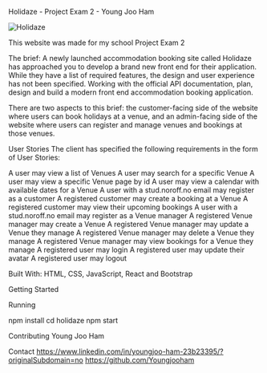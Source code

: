 Holidaze - Project Exam 2 - Young Joo Ham

![Holidaze ](https://github.com/Youngjooham/project-exam-2-YoungJooHam/assets/100440331/29a0d91b-f64d-49e3-8ff3-b875f9978433)

This website was made for my school Project Exam 2

The brief: 
A newly launched accommodation booking site called Holidaze has approached you to develop a brand new front end for their application. While they have a list of required features, the design and user experience has not been specified. Working with the official API documentation, plan, design and build a modern front end accommodation booking application.

There are two aspects to this brief: the customer-facing side of the website where users can book holidays at a venue, and an admin-facing side of the website where users can register and manage venues and bookings at those venues.

User Stories
The client has specified the following requirements in the form of User Stories:

A user may view a list of Venues
A user may search for a specific Venue
A user may view a specific Venue page by id
A user may view a calendar with available dates for a Venue
A user with a stud.noroff.no email may register as a customer
A registered customer may create a booking at a Venue
A registered customer may view their upcoming bookings
A user with a stud.noroff.no email may register as a Venue manager
A registered Venue manager may create a Venue
A registered Venue manager may update a Venue they manage
A registered Venue manager may delete a Venue they manage
A registered Venue manager may view bookings for a Venue they manage
A registered user may login
A registered user may update their avatar
A registered user may logout


Built With: HTML, CSS, JavaScript, React and Bootstrap

Getting Started

Running

npm install
cd holidaze
npm start

Contributing
Young Joo Ham

Contact
https://www.linkedin.com/in/youngjoo-ham-23b23395/?originalSubdomain=no
https://github.com/Youngjooham


